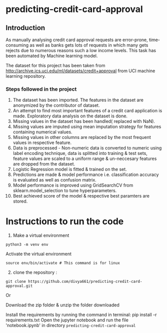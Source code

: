 # predicting-credit-card-approval

## Introduction
As manually analysing credit card approval requests are error-prone, time-consuming as well as banks gets lots of requests in which many gets rejects due to numerous reasons such a low income levels. This task has been automated by Machine learning model. 

The dataset for this project has been taken from http://archive.ics.uci.edu/ml/datasets/credit+approval from UCI machine learning repository.
### Steps followed in the project
1. The dataset has been imported. The features in the dataset are anonymized by the contributor of dataset.
2. An attempt to find most important features of a credit card application is made. Exploratory data analysis on the dataset is done.
3. Missing values in the dataset has been handled( replaced with NaN).
4. Missing values are imputed using mean imputation strategy for features containing numerical values.
5. Missing values in other columns are replaced by the most frequent values in respective feature.
6. Data is preprocessed -  Non-numeric data is converted to numeric using label encoding technique, data is splitted into training & test sets, feature values are scaled to a uniform range & un-neccesary features are dropped from the dataset.
8. Logistic Regression model is fitted & trained on the set.
9. Predictions are made & model performance i.e. classification accuracy is evaluated as well as confusion matrix.
10. Model performance is improved using GridSearchCV from sklearn.model_selection to tune hyperparameters.
11. Best achieved score of the model & respective best paramters are stored.


# Instructions to run the code
1. Make a virtual environment
```
python3 -m venv env
```
Activate the virtual environment
```
source env/bin/activate # This command is for linux 
```

2. clone the repository :
```
git clone https://github.com/divya661/predicting-credit-card-approval.git
```
Or

Download the zip folder & unzip the folder downloaded

Install the requirements by running the command in terminal:
pip install -r requirements.txt
Open the jupyter notebook and run the file 'notebook.ipynb' in directory `predicting-credit-card-approval`
